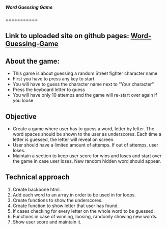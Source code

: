 ##### Word Guessing Game
===========





## Link to uploaded site on github pages: [Word-Guessing-Game ](https://lugof.github.io/Word-Guess-Game/)
    


## About the game:

* This game is about guessing a random Street fighter character name
* First you have to press any key to start
* You will have to guess the character name next to "Your character"
* Press the keyboard letter to guess
* You will have only 10 attemps and the game will re-start over again if you loose


## Objective
* Create a game where user has to guess a word, letter by letter. The word spaces should be shown to the user as underscores. 
    Each time a letter is guessed, the letter will reveal on screen.
* User should have a limited amount of attemps. If out of attemps, user loses.
* Maintain a section to keep user score for wins and loses and start over the game in case user loses. New random hidden word should appear.




## Technical approach
1. Create backbone html.
2. Add each word to an array in order to be used in for loops.
3. Create functions to show the underscores.
4. Create function to show letter that user has found.
5. If cases checking for every letter on the whole word to be guessed.
6. Functions in case of winning, loosing, randomly showing new words.
7. Show user score and maintain it.
